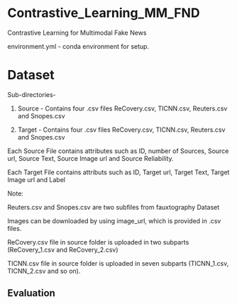 # Contrastive_Learning_MM_FND

Contrastive Learning for Multimodal Fake News

environment.yml - conda environment for setup.

# Dataset

Sub-directories-

1. Source - Contains four .csv files ReCovery.csv, TICNN.csv, Reuters.csv  and Snopes.csv

2. Target - Contains four .csv files ReCovery.csv, TICNN.csv, Reuters.csv  and Snopes.csv

Each Source File contains attributes such as ID, number of Sources, Source url, Source Text, Source Image url and Source Reliability.

Each Target File contains attributs such as ID, Target url, Target Text, Target Image url and Label

Note:

Reuters.csv and Snopes.csv are two subfiles from fauxtography Dataset

Images can be downloaded by using image_url, which is provided in .csv files.

ReCovery.csv file in source folder is uploaded in two subparts (ReCovery_1.csv and ReCovery_2.csv)

TICNN.csv file in source folder is uploaded in seven subparts (TICNN_1.csv, TICNN_2.csv and so on).

## Evaluation
